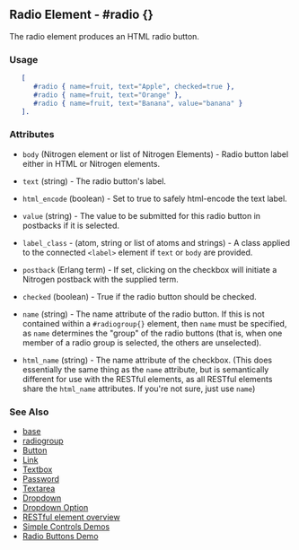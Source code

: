 <!-- dash: #radio | Element | ###:Section -->


## Radio Element - #radio {}

  The radio element produces an HTML radio button.

### Usage

```erlang
   [
      #radio { name=fruit, text="Apple", checked=true },
      #radio { name=fruit, text="Orange" },
      #radio { name=fruit, text="Banana", value="banana" }
   ].

```

### Attributes

* `body` (Nitrogen element or list of Nitrogen Elements) - Radio button label
  either in HTML or Nitrogen elements.

* `text` (string) - The radio button's label.

* `html_encode` (boolean) - Set to true to safely html-encode the text label.

* `value` (string) - The value to be submitted for this radio button in
  postbacks if it is selected.

* `label_class` - (atom, string or list of atoms and strings) - A class
  applied to the connected `<label>` element if `text` or `body` are provided.

* `postback` (Erlang term) - If set, clicking on the checkbox will initiate a
  Nitrogen postback with the supplied term.

* `checked` (boolean) - True if the radio button should be checked.

* `name` (string) - The name attribute of the radio button. If this is not
  contained within a `#radiogroup{}` element, then `name` must be specified, as
  `name` determines the "group" of the radio buttons (that is, when one member of
  a radio group is selected, the others are unselected).

* `html_name` (string) - The name attribute of the checkbox. (This does
  essentially the same thing as the `name` attribute, but is semantically
  different for use with the RESTful elements, as all RESTful elements share the
  `html_name` attributes. If you're not sure, just use `name`)

### See Also

 *  [base](./element_base.md)
 *  [radiogroup](./radiogroup.md)
 *  [Button](./button.md)
 *  [Link](./link.md)
 *  [Textbox](./textbox.md)
 *  [Password](./password.md)
 *  [Textarea](./textarea.md)
 *  [Dropdown](./dropdown.md)
 *  [Dropdown Option](./option.md)
 *  [RESTful element overview](./restful_overfiew.md)
 *  [Simple Controls Demos](http://nitrogenproject.com/demos/simplecontrols)
 *  [Radio Buttons Demo](http://nitrogenproject.com/demos/radio)
